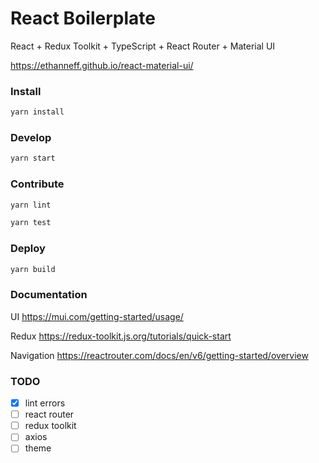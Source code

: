 # React Boilerplate

React + Redux Toolkit + TypeScript + React Router + Material UI

https://ethanneff.github.io/react-material-ui/

### Install

```sh
yarn install
```

### Develop

```sh
yarn start
```

### Contribute

```sh
yarn lint
```

```sh
yarn test
```

### Deploy

```sh
yarn build
```

### Documentation

UI https://mui.com/getting-started/usage/

Redux https://redux-toolkit.js.org/tutorials/quick-start

Navigation https://reactrouter.com/docs/en/v6/getting-started/overview

### TODO

- [x] lint errors
- [ ] react router
- [ ] redux toolkit
- [ ] axios
- [ ] theme
